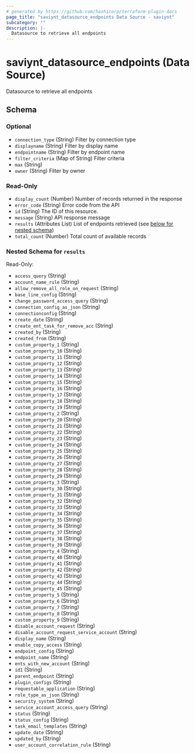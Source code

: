 ```yaml
---
# generated by https://github.com/hashicorp/terraform-plugin-docs
page_title: "saviynt_datasource_endpoints Data Source - saviynt"
subcategory: ""
description: |-
  Datasource to retrieve all endpoints
---
```


# saviynt_datasource_endpoints (Data Source)

Datasource to retrieve all endpoints



<!-- schema generated by tfplugindocs -->
## Schema

### Optional

- `connection_type` (String) Filter by connection type
- `displayname` (String) Filter by display name
- `endpointname` (String) Filter by endpoint name
- `filter_criteria` (Map of String) Filter criteria
- `max` (String)
- `owner` (String) Filter by owner

### Read-Only

- `display_count` (Number) Number of records returned in the response
- `error_code` (String) Error code from the API
- `id` (String) The ID of this resource.
- `message` (String) API response message
- `results` (Attributes List) List of endpoints retrieved (see [below for nested schema](#nestedatt--results))
- `total_count` (Number) Total count of available records

<a id="nestedatt--results"></a>
### Nested Schema for `results`

Read-Only:

- `access_query` (String)
- `account_name_rule` (String)
- `allow_remove_all_role_on_request` (String)
- `base_line_config` (String)
- `change_password_access_query` (String)
- `connection_config_as_json` (String)
- `connectionconfig` (String)
- `create_date` (String)
- `create_ent_task_for_remove_acc` (String)
- `created_by` (String)
- `created_from` (String)
- `custom_property_1` (String)
- `custom_property_10` (String)
- `custom_property_11` (String)
- `custom_property_12` (String)
- `custom_property_13` (String)
- `custom_property_14` (String)
- `custom_property_15` (String)
- `custom_property_16` (String)
- `custom_property_17` (String)
- `custom_property_18` (String)
- `custom_property_19` (String)
- `custom_property_2` (String)
- `custom_property_20` (String)
- `custom_property_21` (String)
- `custom_property_22` (String)
- `custom_property_23` (String)
- `custom_property_24` (String)
- `custom_property_25` (String)
- `custom_property_26` (String)
- `custom_property_27` (String)
- `custom_property_28` (String)
- `custom_property_29` (String)
- `custom_property_3` (String)
- `custom_property_30` (String)
- `custom_property_31` (String)
- `custom_property_32` (String)
- `custom_property_33` (String)
- `custom_property_34` (String)
- `custom_property_35` (String)
- `custom_property_36` (String)
- `custom_property_37` (String)
- `custom_property_38` (String)
- `custom_property_39` (String)
- `custom_property_4` (String)
- `custom_property_40` (String)
- `custom_property_41` (String)
- `custom_property_42` (String)
- `custom_property_43` (String)
- `custom_property_44` (String)
- `custom_property_45` (String)
- `custom_property_5` (String)
- `custom_property_6` (String)
- `custom_property_7` (String)
- `custom_property_8` (String)
- `custom_property_9` (String)
- `disable_account_request` (String)
- `disable_account_request_service_account` (String)
- `display_name` (String)
- `enable_copy_access` (String)
- `endpoint_config` (String)
- `endpoint_name` (String)
- `ents_with_new_account` (String)
- `id1` (String)
- `parent_endpoint` (String)
- `plugin_configs` (String)
- `requestable_application` (String)
- `role_type_as_json` (String)
- `security_system` (String)
- `service_account_access_query` (String)
- `status` (String)
- `status_config` (String)
- `task_email_templates` (String)
- `update_date` (String)
- `updated_by` (String)
- `user_account_correlation_rule` (String)
